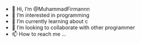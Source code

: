 - 👋 Hi, I’m @MuhammadFirmannn
- 👀 I’m interested in programming
- 🌱 I’m currently learning about c
- 💞️ I’m looking to collaborate with other programmer
- 📫 How to reach me ...

<!---
MuhammadFirmannn/MuhammadFirmannn is a ✨ special ✨ repository because its `README.md` (this file) appears on your GitHub profile.
You can click the Preview link to take a look at your changes.
--->
